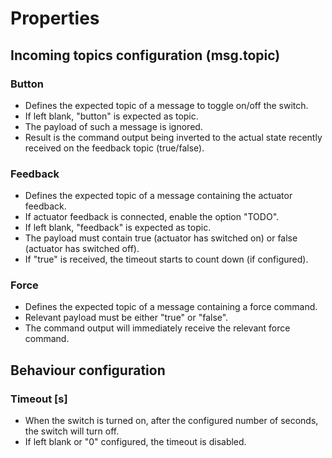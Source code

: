 # Properties
## Incoming topics configuration (msg.topic)
### Button
* Defines the expected topic of a message to toggle on/off the switch.
* If left blank, "button" is expected as topic.
* The payload of such a message is ignored.
* Result is the command output being inverted to the actual state recently received on the feedback topic (true/false).

### Feedback
* Defines the expected topic of a message containing the actuator feedback.
* If actuator feedback is connected, enable the option "TODO".
* If left blank, "feedback" is expected as topic.
* The payload must contain true (actuator has switched on) or false (actuator has switched off).
* If "true" is received, the timeout starts to count down (if configured).

### Force
* Defines the expected topic of a message containing a force command.
* Relevant payload must be either "true" or "false".
* The command output will immediately receive the relevant force command.

## Behaviour configuration
### Timeout [s]
* When the switch is turned on, after the configured number of seconds, the switch will turn off.
* If left blank or "0" configured, the timeout is disabled.